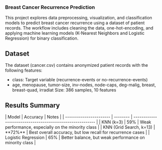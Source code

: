 <H3>Breast Cancer Recurrence Prediction</H3>
This project explores data preprocessing, visualization, and classification models to predict breast cancer recurrence using a dataset of patient records. The workflow includes cleaning the data, one-hot-encoding, and applying machine learning models (K-Nearest Neighbors and Logistic Regression) for binary classification.

<H2>Dataset</H2>
The dataset (cancer.csv) contains anonymized patient records with the following features:

- class: Target variable (recurrence-events or no-recurrence-events)
- age, menopause, tumor-size, inv-nodes, node-caps, deg-malig, breast, breast-quad, irradiat
Size: 386 samples, 10 features

<H2>Results Summary</H2>
| Model                   | Accuracy | Notes                                                      |
| ----------------------- | -------- | ---------------------------------------------------------- |
| KNN (k=3)               | 59%      | Weak performance, especially on the minority class         |
| KNN (Grid Search, k=13) | **72%**  | Best overall accuracy, but low recall for recurrence cases |
| Logistic Regression     | 65%      | Better balance, but weak performance on minority class     |
